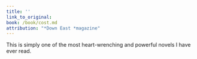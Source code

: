 ```yaml
---
title: ''
link_to_original:
book: /book/cost.md
attribution: "*Down East *magazine"
---
```

This is simply one of the most heart-wrenching and powerful novels I have ever read.

